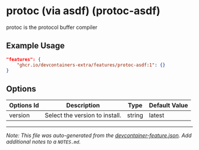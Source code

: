 
# protoc (via asdf) (protoc-asdf)

protoc is the protocol buffer compiler

## Example Usage

```json
"features": {
    "ghcr.io/devcontainers-extra/features/protoc-asdf:1": {}
}
```

## Options

| Options Id | Description | Type | Default Value |
|-----|-----|-----|-----|
| version | Select the version to install. | string | latest |



---

_Note: This file was auto-generated from the [devcontainer-feature.json](devcontainer-feature.json).  Add additional notes to a `NOTES.md`._
